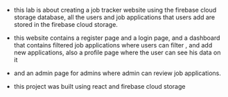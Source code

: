 - this lab is about creating a job tracker website using the firebase cloud storage database, all the users and job applications that users add are stored in the firebase cloud storage.

- this website contains a register page and a login page, and a dashboard that contains filtered job applications where users can filter , and add new applications, also a profile page where the user can see his data on it

- and an admin page for admins where admin can review job applications.

- this project was built using react and firebase cloud storage